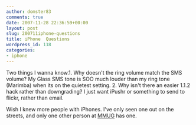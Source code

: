 ```yaml
---
author: domster83
comments: true
date: 2007-11-28 22:36:59+00:00
layout: post
slug: 200711iphone-questions
title: iPhone  Questions
wordpress_id: 118
categories:
- iphone
---
```


Two things I wanna know.1. Why doesn't the ring volume match the SMS volume? My Glass SMS tone is SOO much louder than my ring tone (Marimba) when its on the quietest setting.
2. Why isn't there an easier 1.1.2 hack rather than downgrading? I just want iPushr or something to send to flickr, rather than email.




Wish I knew more people with iPhones. I've only seen one out on the streets, and only one other person at [MMUG](http://www.mmug.org.uk) has one.
